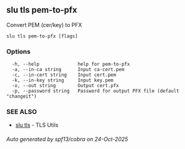 ## slu tls pem-to-pfx

Convert PEM (cer/key) to PFX

```
slu tls pem-to-pfx [flags]
```

### Options

```
  -h, --help              help for pem-to-pfx
  -a, --in-ca string      Input ca-cert.pem
  -c, --in-cert string    Input cert.pem
  -k, --in-key string     Input key.pem
  -o, --out string        Output cert.pfx
  -p, --password string   Password for output PFX file (default "changeit")
```

### SEE ALSO

* [slu tls](slu_tls.md)	 - TLS Utils

###### Auto generated by spf13/cobra on 24-Oct-2025
